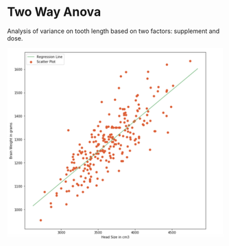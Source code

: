 <h1>Two Way Anova</h1>

Analysis of variance on tooth length based on two factors: supplement and dose.


![Alt text](scatter_plot.png?raw=true "Title")

